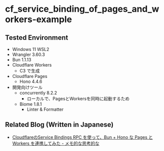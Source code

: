 # cf_service_binding_of_pages_and_workers-example
## Tested Environment

- Windows 11 WSL2
- Wrangler 3.60.3
- Bun 1.1.13
- Cloudflare Workers
  - C3 で生成
- Cloudflare Pages
  - Hono 4.4.6
- 開発向けツール
  - concurrently 8.2.2
    - ローカルで、PagesとWorkersを同時に起動するため
  - Biome 1.8.1
    - Linter & Formatter

## Related Blog (Written in Japanese)

- [CloudflareのService Bindings RPC を使って、Bun + Hono な Pages と Workers を連携してみた - メモ的な思考的な](https://thinkami.hatenablog.com/entry/2024/06/16/210633)